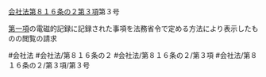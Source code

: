 [会社法第８１６条の２第３項](会社法＿＿＿＿第８１６条の２第３項)第３号

[第一項](会社法＿＿＿＿第８１６条の２第１項)の電磁的記録に記録された事項を法務省令で定める方法により表示したものの閲覧の請求


#会社法
#会社法/第８１６条の２
#会社法/第８１６条の２/第３項
#会社法/第８１６条の２/第３項/第３号
